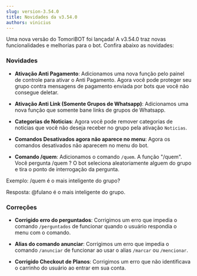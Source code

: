 ```yaml
---
slug: version-3.54.0
title: Novidades da v3.54.0
authors: vinicius
---
```


Uma nova versão do TomoriBOT foi lançada! A v3.54.0 traz novas funcionalidades e melhorias para o bot. Confira abaixo as novidades:

### Novidades

- **Ativação Anti Pagamento**: Adicionamos uma nova função pelo painel de controle para ativar o Anti Pagamento. Agora você pode proteger seu grupo contra mensagens de pagamento enviada por bots que você não consegue deletar.

- **Ativação Anti Link (Somente Grupos de Whatsapp)**: Adicionamos uma nova função que somente bane links de grupos de Whatsapp.

- **Categorias de Noticias**: Agora você pode remover categorias de noticias que você não deseja receber no grupo pela ativação `Noticias`.

- **Comandos Desativados agora não aparece no menu**: Agora os comandos desativados não aparecem no menu do bot.

- **Comando /quem**: Adicionamos o comando `/quem`. A função "/quem". Você pergunta /quem <qualquer pergunta>? O bot seleciona aleatoriamente alguem do grupo e tira o ponto de interrogação da pergunta.

Exemplo: /quem é o mais inteligente do grupo?

Resposta: @fulano é o mais inteligente do grupo.


### Correções

- **Corrigido erro do perguntados**: Corrigimos um erro que impedia o comando `/perguntados` de funcionar quando o usuário respondia o menu com o comando.

- **Alias do comando anunciar**: Corrigimos um erro que impedia o comando `/anunciar` de funcionar ao usar o alias `/marcar` ou `/mencionar`.

- **Corrigido Checkout de Planos**: Corrigimos um erro que não identificava o carrinho do usuário ao entrar em sua conta.